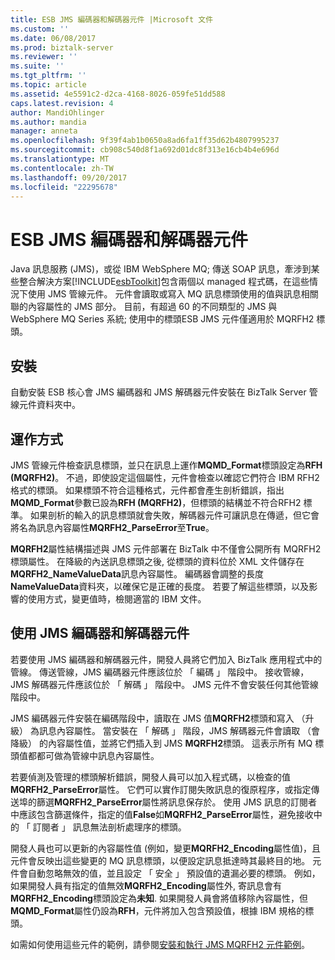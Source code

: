 ```yaml
---
title: ESB JMS 編碼器和解碼器元件 |Microsoft 文件
ms.custom: ''
ms.date: 06/08/2017
ms.prod: biztalk-server
ms.reviewer: ''
ms.suite: ''
ms.tgt_pltfrm: ''
ms.topic: article
ms.assetid: 4e5591c2-d2ca-4168-8026-059fe51dd588
caps.latest.revision: 4
author: MandiOhlinger
ms.author: mandia
manager: anneta
ms.openlocfilehash: 9f39f4ab1b0650a8ad6fa1ff35d62b4807995237
ms.sourcegitcommit: cb908c540d8f1a692d01dc8f313e16cb4b4e696d
ms.translationtype: MT
ms.contentlocale: zh-TW
ms.lasthandoff: 09/20/2017
ms.locfileid: "22295678"
---
```

# <a name="the-esb-jms-encoder-and-decoder-components"></a>ESB JMS 編碼器和解碼器元件
Java 訊息服務 (JMS)，或從 IBM WebSphere MQ; 傳送 SOAP 訊息，牽涉到某些整合解決方案[!INCLUDE[esbToolkit](../includes/esbtoolkit-md.md)]包含兩個以 managed 程式碼，在這些情況下使用 JMS 管線元件。 元件會讀取或寫入 MQ 訊息標頭使用的值與訊息相關聯的內容屬性的 JMS 部分。 目前，有超過 60 的不同類型的 JMS 與 WebSphere MQ Series 系統; 使用中的標頭ESB JMS 元件僅適用於 MQRFH2 標頭。  
  
## <a name="installation"></a>安裝  
 自動安裝 ESB 核心會 JMS 編碼器和 JMS 解碼器元件安裝在 BizTalk Server 管線元件資料夾中。  
  
## <a name="how-it-works"></a>運作方式  
 JMS 管線元件檢查訊息標頭，並只在訊息上運作**MQMD_Format**標頭設定為**RFH (MQRFH2)**。 不過，即使設定這個屬性，元件會檢查以確認它們符合 IBM RFH2 格式的標頭。 如果標頭不符合這種格式，元件都會產生剖析錯誤，指出**MQMD_Format**參數已設為**RFH (MQRFH2)**，但標頭的結構並不符合RFH2 標準。 如果剖析的輸入的訊息標頭就會失敗，解碼器元件可讓訊息在傳遞，但它會將名為訊息內容屬性**MQRFH2_ParseError**至**True**。  
  
 **MQRFH2**屬性結構描述與 JMS 元件部署在 BizTalk 中不僅會公開所有 MQRFH2 標頭屬性。 在降級的內送訊息標頭之後, 從標頭的資料位於 XML 文件儲存在**MQRFH2_NameValueData**訊息內容屬性。 編碼器會調整的長度**NameValueData**資料夾，以確保它是正確的長度。 若要了解這些標頭，以及影響的使用方式，變更值時，檢閱適當的 IBM 文件。  
  
## <a name="using-the-jms-encoder-and-decoder-components"></a>使用 JMS 編碼器和解碼器元件  
 若要使用 JMS 編碼器和解碼器元件，開發人員將它們加入 BizTalk 應用程式中的管線。 傳送管線，JMS 編碼器元件應該位於 「 編碼 」 階段中。 接收管線，JMS 解碼器元件應該位於 「 解碼 」 階段中。 JMS 元件不會安裝任何其他管線階段中。  
  
 JMS 編碼器元件安裝在編碼階段中，讀取在 JMS 值**MQRFH2**標頭和寫入 （升級） 為訊息內容屬性。 當安裝在 「 解碼 」 階段，JMS 解碼器元件會讀取 （會降級） 的內容屬性值，並將它們插入到 JMS **MQRFH2**標頭。 這表示所有 MQ 標頭值都都可做為管線中訊息內容屬性。  
  
 若要偵測及管理的標頭解析錯誤，開發人員可以加入程式碼，以檢查的值**MQRFH2_ParseError**屬性。 它們可以實作訂閱失敗訊息的復原程序，或指定傳送埠的篩選**MQRFH2_ParseError**屬性將訊息保存於。 使用 JMS 訊息的訂閱者中應該包含篩選條件，指定的值**False**如**MQRFH2_ParseError**屬性，避免接收中的 「 訂閱者 」 訊息無法剖析處理序的標頭。  
  
 開發人員也可以更新的內容屬性值 (例如，變更**MQRFH2_Encoding**屬性值)，且元件會反映出這些變更的 MQ 訊息標頭，以便設定訊息抵達時其最終目的地。 元件會自動忽略無效的值，並且設定 「 安全 」 預設值的遺漏必要的標頭。 例如，如果開發人員有指定的值無效**MQRFH2_Encoding**屬性外, 寄訊息會有**MQRFH2_Encoding**標頭設定為**未知**. 如果開發人員會將值移除內容屬性，但**MQMD_Format**屬性仍設為**RFH**，元件將加入包含預設值，根據 IBM 規格的標頭。  
  
 如需如何使用這些元件的範例，請參閱[安裝和執行 JMS MQRFH2 元件範例](../esb-toolkit/installing-and-running-the-jms-mqrfh2-component-sample.md)。